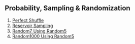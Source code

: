 ## Probability, Sampling & Randomization

1.  [Perfect Shuffle](Medium/PerfectShuffle)
2.  [Reservoir Sampling](Medium/ReservoirSampling)
3.  [Random7 Using Random5](Medium/Random7UsingRandom5)
4.  [Random1000 Using Random5](Medium/Random1000UsingRandom5)
